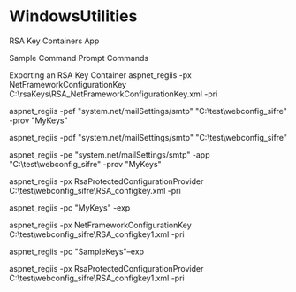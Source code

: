# WindowsUtilities

RSA Key Containers App

Sample Command Prompt Commands

Exporting an RSA Key Container
aspnet_regiis -px NetFrameworkConfigurationKey C:\rsaKeys\RSA_NetFrameworkConfigurationKey.xml -pri


aspnet_regiis -pef "system.net/mailSettings/smtp" "C:\test\webconfig_sifre" -prov "MyKeys"

aspnet_regiis -pdf "system.net/mailSettings/smtp" "C:\test\webconfig_sifre"


aspnet_regiis -pe "system.net/mailSettings/smtp" -app "C:\test\webconfig_sifre" -prov "MyKeys"


aspnet_regiis -px RsaProtectedConfigurationProvider C:\test\webconfig_sifre\RSA_configkey.xml -pri

aspnet_regiis -pc "MyKeys" -exp

aspnet_regiis -px NetFrameworkConfigurationKey C:\test\webconfig_sifre\RSA_configkey1.xml -pri

aspnet_regiis -pc "SampleKeys"–exp

aspnet_regiis -px RsaProtectedConfigurationProvider C:\test\webconfig_sifre\RSA_configkey1.xml -pri

